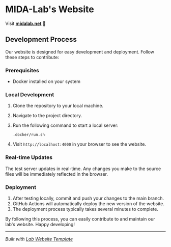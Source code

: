 # MIDA-Lab's Website

Visit **[midalab.net](http://midalab.net)** 🚀

## Development Process

Our website is designed for easy development and deployment. Follow these steps to contribute:

### Prerequisites

- Docker installed on your system

### Local Development

1. Clone the repository to your local machine.
2. Navigate to the project directory.
3. Run the following command to start a local server:

   ```
   .docker/run.sh
   ```

4. Visit `http://localhost:4000` in your browser to see the website.

### Real-time Updates

The test server updates in real-time. Any changes you make to the source files will be immediately reflected in the browser.

### Deployment

1. After testing locally, commit and push your changes to the main branch.
2. GitHub Actions will automatically deploy the new version of the website.
3. The deployment process typically takes several minutes to complete.

By following this process, you can easily contribute to and maintain our lab's website. Happy developing!

----
_Built with [Lab Website Template](https://greene-lab.gitbook.io/lab-website-template-docs)_
